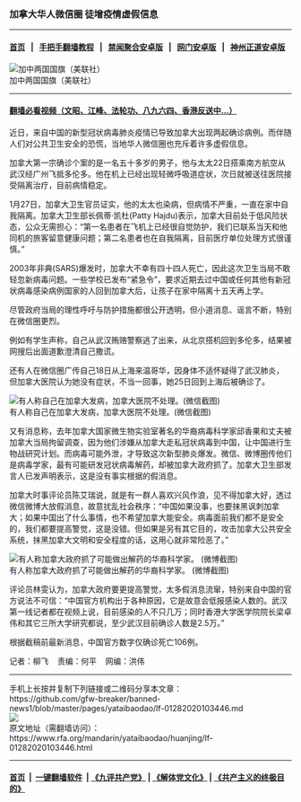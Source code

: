 ### 加拿大华人微信圈   徒增疫情虚假信息
------------------------

#### [首页](https://github.com/gfw-breaker/banned-news1/blob/master/README.md) &nbsp;&nbsp;|&nbsp;&nbsp; [手把手翻墙教程](https://github.com/gfw-breaker/guides/wiki) &nbsp;&nbsp;|&nbsp;&nbsp; [禁闻聚合安卓版](https://github.com/gfw-breaker/bn-android) &nbsp;&nbsp;|&nbsp;&nbsp; [网门安卓版](https://github.com/oGate2/oGate) &nbsp;&nbsp;|&nbsp;&nbsp; [神州正道安卓版](https://github.com/SzzdOgate/update) 



<div id="headerimg">
 <img alt="加中两国国旗（美联社）" src="https://www.rfa.org/mandarin/yataibaodao/junshiwaijiao/lf-11082019120408.html/yt1108y.jpg/image" title="加中两国国旗（美联社）"/>
 <div id="headerimgcontents">
  <div id="headerimgcaption">
   <span>
    加中两国国旗（美联社）
   </span>
   <!-- zoomattribute -->
  </div>
  <!-- headerimgcaption -->
 </div>
 <!-- headerimagecontents -->
</div>

<hr/>


#### [翻墙必看视频（文昭、江峰、法轮功、八九六四、香港反送中...）](http://167.172.214.107/home.html)

<div id="storytext">
 <div>
  <div class="slot_header">
  </div>
 </div>
 <p>
  近日，来自中国的新型冠状病毒肺炎疫情已导致加拿大出现两起确诊病例。而伴随人们对公共卫生安全的恐慌，当地华人微信圈也充斥着许多虚假信息。
 </p>
 <p>
  加拿大第一宗确诊个案的是一名五十多岁的男子，他与太太22日搭乘南方航空从武汉经广州飞抵多伦多。他在机上已经出现轻微呼吸道症状，次日就被送往医院接受隔离治疗，目前病情稳定。
 </p>
 <p>
  1月27日，加拿大卫生官员证实，他的太太也染病，但病情不严重，一直在家中自我隔离。加拿大卫生部长佩蒂·凯杜(Patty Hajdu)表示，加拿大目前处于低风险状态，公众无需担心：“第一名患者在飞机上已经很自觉防护，我们已联系当天和他同机的旅客留意健康问题；第二名患者也在自我隔离，目前医疗单位处理方式很谨慎。”
 </p>
 <p>
  2003年非典(SARS)爆发时，加拿大不幸有四十四人死亡，因此这次卫生当局不敢轻忽新病毒问题。一些学校已发布“紧急令”，要求近期去过中国或任何其他有新冠状病毒感染病例国家的人回到加拿大后，让孩子在家中隔离十五天再上学。
 </p>
 <p>
 </p>
 <p>
 </p>
 <p>
  尽管政府当局的理性呼吁与防护措施都很公开透明，但小道消息、谣言不断，特别在微信圈更烈。
 </p>
 <p>
  例如有学生声称，自己从武汉贿赂警察逃了出来，从北京搭机回到多伦多，结果被网搜后出面道歉澄清自己撒谎。
 </p>
 <p>
  还有人在微信圈广传自己18日从上海来温哥华，因身体不适怀疑得了武汉肺炎，但加拿大医院认为她没有症状，不当一回事，她25日回到上海后被确诊了。
 </p>
 <p>
  <div class="image-inline captioned" style="width:680px;">
   <div style="width:680px;">
    <img alt="有人称自己在加拿大发病，加拿大医院不处理。(微信截图)" src="https://www.rfa.org/mandarin/yataibaodao/huanjing/lf-01282020103446.html/Virus1.jpg" title="有人称自己在加拿大发病，加拿大医院不处理。(微信截图)"/>
   </div>
   <div class="image-caption">
    <span style="width:680px;">
     有人称自己在加拿大发病，加拿大医院不处理。(微信截图)
    </span>
    <span class="copyright">
    </span>
   </div>
  </div>
 </p>
 <p>
  又有消息称，去年加拿大国家微生物实验室著名的华裔病毒科学家邱香果和丈夫被加拿大当局拘留调查，因为他们涉嫌从加拿大走私冠状病毒到中国，让中国进行生物战研究计划。而病毒可能外泄，才导致这次新型肺炎爆发。微信、微博圈传他们是病毒学家，最有可能研发冠状病毒解药，却被加拿大政府抓了。加拿大卫生部发言人已发声明表示，这是没有事实根据的假消息。
 </p>
 <p>
  加拿大时事评论员陈艾瑞说，就是有一群人喜欢兴风作浪，见不得加拿大好，透过微信微博大放假消息，故意扰乱社会秩序：“中国如果没事，也要抹黑讽刺加拿大；如果中国出了什么事情，也不希望加拿大能安全。病毒面前我们都不是安全的，我们都要提高警觉，这是没错。但如果是另有其它目的，攻击加拿大公共安全系统，抹黑加拿大文明和安全程度的话，这用心就非常险恶了。”
 </p>
 <p>
  <div class="image-inline captioned" style="width:680px;">
   <div style="width:680px;">
    <img alt="有人称加拿大政府抓了可能做出解药的华裔科学家。 (微博截图)" src="https://www.rfa.org/mandarin/yataibaodao/huanjing/lf-01282020103446.html/Virus2.jpg" title="有人称加拿大政府抓了可能做出解药的华裔科学家。 (微博截图)"/>
   </div>
   <div class="image-caption">
    <span style="width:680px;">
     有人称加拿大政府抓了可能做出解药的华裔科学家。 (微博截图)
    </span>
    <span class="copyright">
    </span>
   </div>
  </div>
 </p>
 <p>
  评论员林雯认为，加拿大政府要更提高警觉，太多假消息流窜，特别来自中国的官方说法不可信：“中国官方机构出于各种原因，它是故意会低报感染人数的。武汉第一线记者都在视频上说，目前感染的人不只几万；同时香港大学医学院院长梁卓伟和其它三所大学研究都说，至少武汉目前确诊人数是2.5万。”
 </p>
 <p>
  根据截稿前最新消息，中国官方数字仅确诊死亡106例。
 </p>
 <p>
 </p>
 <p>
  记者：柳飞    责编：何平    网编：洪伟
 </p>
</div>

<hr/>
手机上长按并复制下列链接或二维码分享本文章：<br/>
https://github.com/gfw-breaker/banned-news1/blob/master/pages/yataibaodao/lf-01282020103446.md <br/>
<a href='https://github.com/gfw-breaker/banned-news1/blob/master/pages/yataibaodao/lf-01282020103446.md'><img src='https://github.com/gfw-breaker/banned-news1/blob/master/pages/yataibaodao/lf-01282020103446.md.png'/></a> <br/>
原文地址（需翻墙访问）：https://www.rfa.org/mandarin/yataibaodao/huanjing/lf-01282020103446.html


------------------------
#### [首页](https://github.com/gfw-breaker/banned-news1/blob/master/README.md) &nbsp;|&nbsp; [一键翻墙软件](https://github.com/gfw-breaker/nogfw/blob/master/README.md) &nbsp;| [《九评共产党》](https://github.com/gfw-breaker/9ping.md/blob/master/README.md#九评之一评共产党是什么) | [《解体党文化》](https://github.com/gfw-breaker/jtdwh.md/blob/master/README.md) | [《共产主义的终极目的》](https://github.com/gfw-breaker/gczydzjmd.md/blob/master/README.md)


<img src='http://gfw-breaker.win/banned-news/pages/yataibaodao/lf-01282020103446.md' width='0px' height='0px'/>